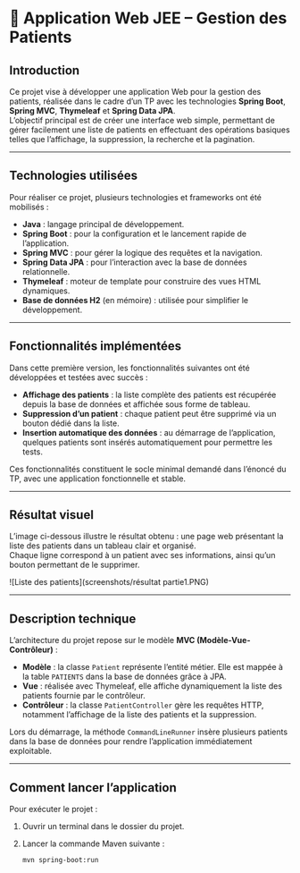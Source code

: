 # 🏥 Application Web JEE – Gestion des Patients

## Introduction

Ce projet vise à développer une application Web pour la gestion des patients, réalisée dans le cadre d’un TP avec les technologies **Spring Boot**, **Spring MVC**, **Thymeleaf** et **Spring Data JPA**.  
L’objectif principal est de créer une interface web simple, permettant de gérer facilement une liste de patients en effectuant des opérations basiques telles que l’affichage, la suppression, la recherche et la pagination.

---

## Technologies utilisées

Pour réaliser ce projet, plusieurs technologies et frameworks ont été mobilisés :

- **Java** : langage principal de développement.
- **Spring Boot** : pour la configuration et le lancement rapide de l’application.
- **Spring MVC** : pour gérer la logique des requêtes et la navigation.
- **Spring Data JPA** : pour l’interaction avec la base de données relationnelle.
- **Thymeleaf** : moteur de template pour construire des vues HTML dynamiques.
- **Base de données H2** (en mémoire) : utilisée pour simplifier le développement.

---

## Fonctionnalités implémentées

Dans cette première version, les fonctionnalités suivantes ont été développées et testées avec succès :

- **Affichage des patients** : la liste complète des patients est récupérée depuis la base de données et affichée sous forme de tableau.
- **Suppression d’un patient** : chaque patient peut être supprimé via un bouton dédié dans la liste.
- **Insertion automatique des données** : au démarrage de l’application, quelques patients sont insérés automatiquement pour permettre les tests.

Ces fonctionnalités constituent le socle minimal demandé dans l’énoncé du TP, avec une application fonctionnelle et stable.

---

## Résultat visuel

L’image ci-dessous illustre le résultat obtenu : une page web présentant la liste des patients dans un tableau clair et organisé.  
Chaque ligne correspond à un patient avec ses informations, ainsi qu’un bouton permettant de le supprimer.

![Liste des patients](screenshots/résultat partie1.PNG)

---

## Description technique

L’architecture du projet repose sur le modèle **MVC (Modèle-Vue-Contrôleur)** :

- **Modèle** : la classe `Patient` représente l’entité métier. Elle est mappée à la table `PATIENTS` dans la base de données grâce à JPA.
- **Vue** : réalisée avec Thymeleaf, elle affiche dynamiquement la liste des patients fournie par le contrôleur.
- **Contrôleur** : la classe `PatientController` gère les requêtes HTTP, notamment l’affichage de la liste des patients et la suppression.

Lors du démarrage, la méthode `CommandLineRunner` insère plusieurs patients dans la base de données pour rendre l’application immédiatement exploitable.

---

## Comment lancer l’application

Pour exécuter le projet :

1. Ouvrir un terminal dans le dossier du projet.
2. Lancer la commande Maven suivante :

   ```bash
   mvn spring-boot:run

